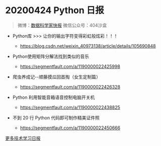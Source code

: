 # 20200424 Python 日报
> 微博：[数据科学家快报](https://www.weibo.com/wukehao)
> 微信公众号：404沙盒
- Python库 >>> 让你的输出字符变得彩虹般炫彩！！！
  - https://blog.csdn.net/weixin_40973138/article/details/105690848

- Python使用矩阵分解法找到类似的音乐
  - https://segmentfault.com/a/1190000022425998

- 爬虫养成记--顺藤摸瓜回首掏（女生定制篇）
  - https://segmentfault.com/a/1190000022426328

- Python 利用智能音箱语音控制电脑开关机
  - https://segmentfault.com/a/1190000022438825

- 不到 20 行 Python 代码即可制作精美证件照
  - https://segmentfault.com/a/1190000022450666
  
[更多技术学习日报](https://github.com/KehaoWu/dailypython)

